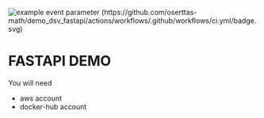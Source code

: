 ![example event parameter (https://github.com/oserttas-math/demo_dsv_fastapi/actions/workflows/.github/workflows/ci.yml/badge.svg)](https://github.com/oserttas-math/demo_dsv_fastapi/actions/workflows/.github/workflows/ci.yml/badge.svg?event=push)
# FASTAPI DEMO 

You will need 

- aws account
- docker-hub account
